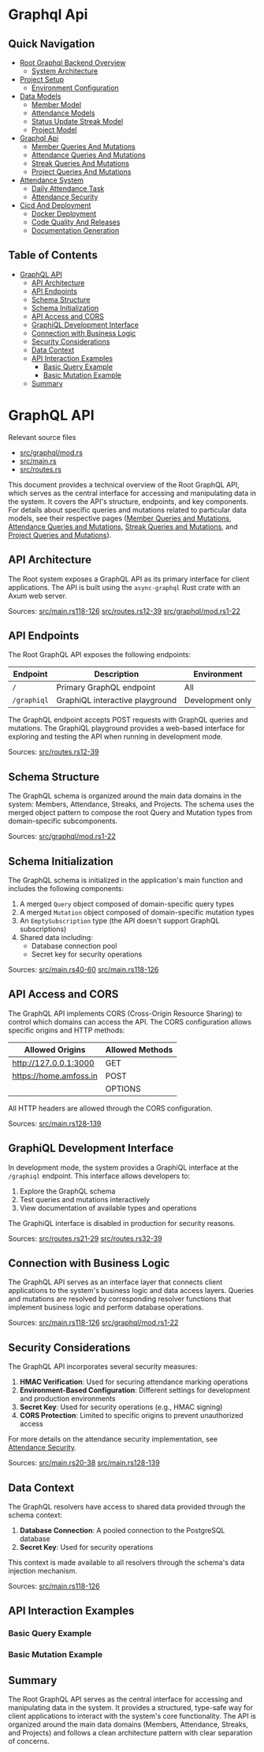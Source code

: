 # Graphql Api

## Quick Navigation

- [Root Graphql Backend Overview](1-root-graphql-backend-overview.md)
  - [System Architecture](1.1-system-architecture.md)
- [Project Setup](2-project-setup.md)
  - [Environment Configuration](2.1-environment-configuration.md)
- [Data Models](3-data-models.md)
  - [Member Model](3.1-member-model.md)
  - [Attendance Models](3.2-attendance-models.md)
  - [Status Update Streak Model](3.3-status-update-streak-model.md)
  - [Project Model](3.4-project-model.md)
- [Graphql Api](4-graphql-api.md)
  - [Member Queries And Mutations](4.1-member-queries-and-mutations.md)
  - [Attendance Queries And Mutations](4.2-attendance-queries-and-mutations.md)
  - [Streak Queries And Mutations](4.3-streak-queries-and-mutations.md)
  - [Project Queries And Mutations](4.4-project-queries-and-mutations.md)
- [Attendance System](5-attendance-system.md)
  - [Daily Attendance Task](5.1-daily-attendance-task.md)
  - [Attendance Security](5.2-attendance-security.md)
- [Cicd And Deployment](6-cicd-and-deployment.md)
  - [Docker Deployment](6.1-docker-deployment.md)
  - [Code Quality And Releases](6.2-code-quality-and-releases.md)
  - [Documentation Generation](6.3-documentation-generation.md)

## Table of Contents

- [GraphQL API](#graphql-api)
  - [API Architecture](#api-architecture)
  - [API Endpoints](#api-endpoints)
  - [Schema Structure](#schema-structure)
  - [Schema Initialization](#schema-initialization)
  - [API Access and CORS](#api-access-and-cors)
  - [GraphiQL Development Interface](#graphiql-development-interface)
  - [Connection with Business Logic](#connection-with-business-logic)
  - [Security Considerations](#security-considerations)
  - [Data Context](#data-context)
  - [API Interaction Examples](#api-interaction-examples)
    - [Basic Query Example](#basic-query-example)
    - [Basic Mutation Example](#basic-mutation-example)
  - [Summary](#summary)

# GraphQL API

Relevant source files

* [src/graphql/mod.rs](https://github.com/nitronium-ops/root/blob/f2ed7e90/src/graphql/mod.rs)
* [src/main.rs](https://github.com/nitronium-ops/root/blob/f2ed7e90/src/main.rs)
* [src/routes.rs](https://github.com/nitronium-ops/root/blob/f2ed7e90/src/routes.rs)

This document provides a technical overview of the Root GraphQL API, which serves as the central interface for accessing and manipulating data in the system. It covers the API's structure, endpoints, and key components. For details about specific queries and mutations related to particular data models, see their respective pages ([Member Queries and Mutations](/nitronium-ops/root/4.1-member-queries-and-mutations), [Attendance Queries and Mutations](/nitronium-ops/root/4.2-attendance-queries-and-mutations), [Streak Queries and Mutations](/nitronium-ops/root/4.3-streak-queries-and-mutations), and [Project Queries and Mutations](/nitronium-ops/root/4.4-project-queries-and-mutations)).

## API Architecture

The Root system exposes a GraphQL API as its primary interface for client applications. The API is built using the `async-graphql` Rust crate with an Axum web server.

Sources: [src/main.rs118-126](https://github.com/nitronium-ops/root/blob/f2ed7e90/src/main.rs#L118-L126) [src/routes.rs12-39](https://github.com/nitronium-ops/root/blob/f2ed7e90/src/routes.rs#L12-L39) [src/graphql/mod.rs1-22](https://github.com/nitronium-ops/root/blob/f2ed7e90/src/graphql/mod.rs#L1-L22)

## API Endpoints

The Root GraphQL API exposes the following endpoints:

| Endpoint | Description | Environment |
| --- | --- | --- |
| `/` | Primary GraphQL endpoint | All |
| `/graphiql` | GraphiQL interactive playground | Development only |

The GraphQL endpoint accepts POST requests with GraphQL queries and mutations. The GraphiQL playground provides a web-based interface for exploring and testing the API when running in development mode.

Sources: [src/routes.rs12-39](https://github.com/nitronium-ops/root/blob/f2ed7e90/src/routes.rs#L12-L39)

## Schema Structure

The GraphQL schema is organized around the main data domains in the system: Members, Attendance, Streaks, and Projects. The schema uses the merged object pattern to compose the root Query and Mutation types from domain-specific subcomponents.

Sources: [src/graphql/mod.rs1-22](https://github.com/nitronium-ops/root/blob/f2ed7e90/src/graphql/mod.rs#L1-L22)

## Schema Initialization

The GraphQL schema is initialized in the application's main function and includes the following components:

1. A merged `Query` object composed of domain-specific query types
2. A merged `Mutation` object composed of domain-specific mutation types
3. An `EmptySubscription` type (the API doesn't support GraphQL subscriptions)
4. Shared data including:
   * Database connection pool
   * Secret key for security operations

Sources: [src/main.rs40-60](https://github.com/nitronium-ops/root/blob/f2ed7e90/src/main.rs#L40-L60) [src/main.rs118-126](https://github.com/nitronium-ops/root/blob/f2ed7e90/src/main.rs#L118-L126)

## API Access and CORS

The GraphQL API implements CORS (Cross-Origin Resource Sharing) to control which domains can access the API. The CORS configuration allows specific origins and HTTP methods:

| Allowed Origins | Allowed Methods |
| --- | --- |
| <http://127.0.0.1:3000> | GET |
| <https://home.amfoss.in> | POST |
|  | OPTIONS |

All HTTP headers are allowed through the CORS configuration.

Sources: [src/main.rs128-139](https://github.com/nitronium-ops/root/blob/f2ed7e90/src/main.rs#L128-L139)

## GraphiQL Development Interface

In development mode, the system provides a GraphiQL interface at the `/graphiql` endpoint. This interface allows developers to:

1. Explore the GraphQL schema
2. Test queries and mutations interactively
3. View documentation of available types and operations

The GraphiQL interface is disabled in production for security reasons.

Sources: [src/routes.rs21-29](https://github.com/nitronium-ops/root/blob/f2ed7e90/src/routes.rs#L21-L29) [src/routes.rs32-39](https://github.com/nitronium-ops/root/blob/f2ed7e90/src/routes.rs#L32-L39)

## Connection with Business Logic

The GraphQL API serves as an interface layer that connects client applications to the system's business logic and data access layers. Queries and mutations are resolved by corresponding resolver functions that implement business logic and perform database operations.

Sources: [src/main.rs118-126](https://github.com/nitronium-ops/root/blob/f2ed7e90/src/main.rs#L118-L126) [src/graphql/mod.rs1-22](https://github.com/nitronium-ops/root/blob/f2ed7e90/src/graphql/mod.rs#L1-L22)

## Security Considerations

The GraphQL API incorporates several security measures:

1. **HMAC Verification**: Used for securing attendance marking operations
2. **Environment-Based Configuration**: Different settings for development and production environments
3. **Secret Key**: Used for security operations (e.g., HMAC signing)
4. **CORS Protection**: Limited to specific origins to prevent unauthorized access

For more details on the attendance security implementation, see [Attendance Security](/nitronium-ops/root/5.2-attendance-security).

Sources: [src/main.rs20-38](https://github.com/nitronium-ops/root/blob/f2ed7e90/src/main.rs#L20-L38) [src/main.rs128-139](https://github.com/nitronium-ops/root/blob/f2ed7e90/src/main.rs#L128-L139)

## Data Context

The GraphQL resolvers have access to shared data provided through the schema context:

1. **Database Connection**: A pooled connection to the PostgreSQL database
2. **Secret Key**: Used for security operations

This context is made available to all resolvers through the schema's data injection mechanism.

Sources: [src/main.rs118-126](https://github.com/nitronium-ops/root/blob/f2ed7e90/src/main.rs#L118-L126)

## API Interaction Examples

### Basic Query Example

### Basic Mutation Example

## Summary

The Root GraphQL API serves as the central interface for accessing and manipulating data in the system. It provides a structured, type-safe way for client applications to interact with the system's core functionality. The API is organized around the main data domains (Members, Attendance, Streaks, and Projects) and follows a clean architecture pattern with clear separation of concerns.